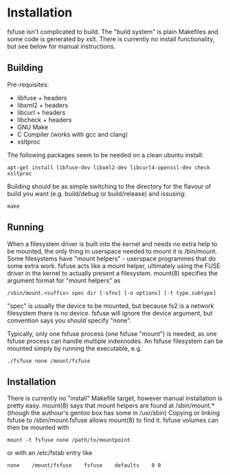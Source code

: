 Installation
============
fsfuse isn't complicated to build. The "build system" is plain Makefiles and some code is generated by xslt. There is currently no install functionality, but see below for manual instructions.

Building
--------
Pre-requisites:
* libfuse + headers
* libxml2 + headers
* libcurl + headers
* libcheck + headers
* GNU Make
* C Compiler (works with gcc and clang)
* xsltproc

The following packages seem to be needed on a clean ubuntu install:

    apt-get install libfuse-dev libxml2-dev libcurl4-openssl-dev check xsltproc

Building should be as simple switching to the directory for the flavour of build you want (e.g. build/debug or build/release) and issusing:
    
    make

Running
-------
When a filesystem driver is built into the kernel and needs no extra help to be mounted, the only thing in userspace needed to mount it is /bin/mount.
Some filesystems have "mount helpers" - userspace programmes that do some extra work. fsfuse acts like a mount helper, ultimately using the FUSE driver in the kernel to actually present a filesystem.
mount(8) specifies the argument format for "mount helpers" as
    
    /sbin/mount.<suffix> spec dir [-sfnv] [-o options] [-t type.subtype]

"spec" is usually the device to be mounted, but because fs2 is a network filesystem there is no device. fsfuse will ignore the device argument, but convention says you should specify "none".

Typically, only one fsfuse process (one fsfuse "mount") is needed, as one fsfuse process can handle multiple indexnodes.
An fsfuse filesystem can be mounted simply by running the executable, e.g.
    
    ./fsfuse none /mount/fsfuse

Installation
------------
There is currently no "install" Makefile target, however manual installation is pretty easy.
mount(8) says that mount helpers are found at /sbin/mount.* (though the authour's gentoo box has some in /usr/sbin)
Copying or linking fsfuse to /sbin/mount.fsfuse allows mount(8) to find it. fsfuse volumes can then be mounted with
    
    mount -t fsfuse none /path/to/mountpoint

or with an /etc/fstab entry like

    none    /mount/fsfuse    fsfuse    defaults    0 0
